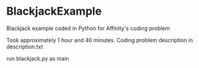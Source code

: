 # BlackjackExample
Blackjack example coded in Python for Affinity's coding problem

Took approximately 1 hour and 40 minutes. Coding problem description in description.txt

run blackjack.py as main
